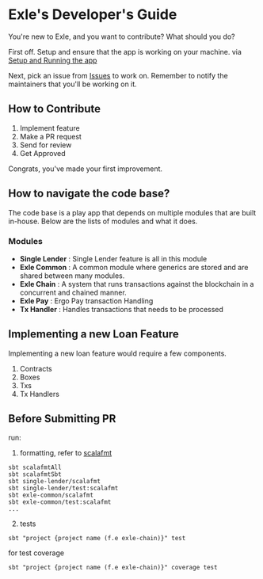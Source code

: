# Exle's Developer's Guide

You're new to Exle, and you want to contribute? What should you do?

First off. Setup and ensure that the app is working on your machine. via [Setup and Running the app](../../README.md/#running-this-app)

Next, pick an issue from [Issues](https://github.com/Ergo-Lend/exle-dot/issues) to work on. Remember to notify the maintainers that you'll be working on it. 

## How to Contribute
1. Implement feature
2. Make a PR request
3. Send for review
4. Get Approved

Congrats, you've made your first improvement.

## How to navigate the code base?
The code base is a play app that depends on multiple modules that are built in-house. Below are the lists of modules and what it does.

### Modules
- **Single Lender**
: Single Lender feature is all in this module
- **Exle Common**
: A common module where generics are stored and are shared between many modules.
- **Exle Chain**
: A system that runs transactions against the blockchain in a concurrent and chained manner.
- **Exle Pay**
: Ergo Pay transaction Handling
- **Tx Handler**
: Handles transactions that needs to be processed

## Implementing a new Loan Feature
Implementing a new loan feature would require a few components.
1. Contracts
2. Boxes
3. Txs
4. Tx Handlers


## Before Submitting PR
run:
1. formatting, refer to [scalafmt](https://scalameta.org/scalafmt/docs/installation.html#task-keys)
```shell
sbt scalafmtAll
sbt scalafmtSbt
sbt single-lender/scalafmt
sbt single-lender/test:scalafmt
sbt exle-common/scalafmt
sbt exle-common/test:scalafmt
...
```
2. tests
```shell
sbt "project {project name (f.e exle-chain)}" test
```
for test coverage 
```shell
sbt "project {project name (f.e exle-chain)}" coverage test
```